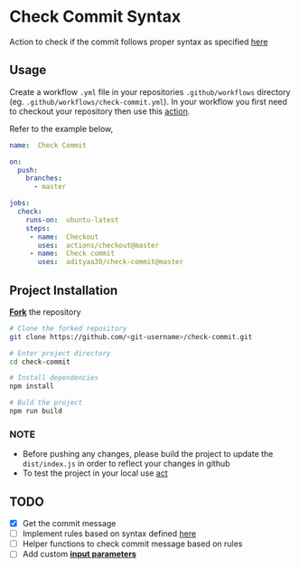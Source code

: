 
# Check Commit Syntax

Action to check if the commit follows proper syntax as specified [here](http://karma-runner.github.io/latest/dev/git-commit-msg.html)

## Usage

Create a workflow `.yml` file in your repositories `.github/workflows` directory
(eg. `.github/workflows/check-commit.yml`). In your workflow you first need to checkout
your repository then use this [action](https://github.com/adityaa30/check-commit).

Refer to the example below,

```yaml
name:  Check Commit

on:
  push:
    branches:
      - master

jobs:
  check:
    runs-on:  ubuntu-latest
    steps:
     - name:  Checkout
       uses:  actions/checkout@master
     - name:  Check commit
       uses:  adityaa30/check-commit@master
```

## Project Installation

**[Fork](https://help.github.com/en/github/getting-started-with-github/fork-a-repo)** the repository

```bash
# Clone the forked repository
git clone https://github.com/<git-username>/check-commit.git

# Enter project directory
cd check-commit

# Install dependencies
npm install

# Buld the project
npm run build
```

### NOTE

- Before pushing any changes, please build the project to update the `dist/index.js` in order to reflect your changes in github
- To test the project in your local use [act](https://github.com/nektos/act)

## TODO

- [x] Get the commit message
- [ ] Implement rules based on syntax defined [here](http://karma-runner.github.io/latest/dev/git-commit-msg.html)
- [ ] Helper functions to check commit message based on rules
- [ ] Add custom **[input parameters](https://help.github.com/en/actions/building-actions/metadata-syntax-for-github-actions#inputs)**
